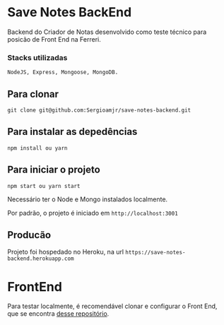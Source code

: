 # Save Notes BackEnd

Backend do Criador de Notas desenvolvido como teste técnico para posicão de Front End na Ferreri.

### Stacks utilizadas

`NodeJS, Express, Mongoose, MongoDB.`

## Para clonar

`git clone git@github.com:Sergioamjr/save-notes-backend.git`

## Para instalar as depedências

`npm install ou yarn`

## Para iniciar o projeto

`npm start ou yarn start`

Necessário ter o Node e Mongo instalados localmente.

Por padrão, o projeto é iniciado em `http://localhost:3001`

## Producão

Projeto foi hospedado no Heroku, na url `https://save-notes-backend.herokuapp.com`

# FrontEnd

Para testar localmente, é recomendável clonar e configurar o Front End, que se encontra [desse repositório](https://github.com/Sergioamjr/Save-Notes).
